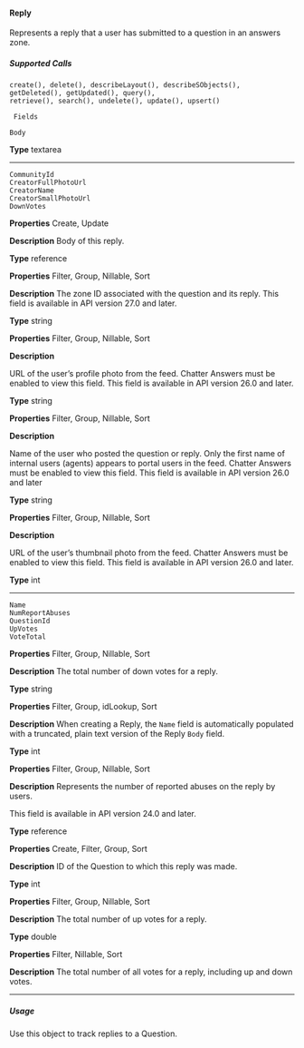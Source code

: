 #### Reply

Represents a reply that a user has submitted to a question in an answers zone.

##### Supported Calls
```
create(), delete(), describeLayout(), describeSObjects(), getDeleted(), getUpdated(), query(),
retrieve(), search(), undelete(), update(), upsert()

 Fields

```
```
Body

```

**Type**
textarea


-----

```
CommunityId
CreatorFullPhotoUrl
CreatorName
CreatorSmallPhotoUrl
DownVotes

```

**Properties**
Create, Update

**Description**
Body of this reply.

**Type**
reference

**Properties**
Filter, Group, Nillable, Sort

**Description**
The zone ID associated with the question and its reply. This field is available in API
version 27.0 and later.

**Type**
string

**Properties**
Filter, Group, Nillable, Sort

**Description**

URL of the user’s profile photo from the feed. Chatter Answers must be enabled to
view this field. This field is available in API version 26.0 and later.

**Type**
string

**Properties**
Filter, Group, Nillable, Sort

**Description**

Name of the user who posted the question or reply. Only the first name of internal
users (agents) appears to portal users in the feed. Chatter Answers must be enabled
to view this field. This field is available in API version 26.0 and later

**Type**
string

**Properties**
Filter, Group, Nillable, Sort

**Description**

URL of the user’s thumbnail photo from the feed. Chatter Answers must be enabled
to view this field. This field is available in API version 26.0 and later.

**Type**
int


-----

```
Name
NumReportAbuses
QuestionId
UpVotes
VoteTotal

```

**Properties**
Filter, Group, Nillable, Sort

**Description**
The total number of down votes for a reply.

**Type**
string

**Properties**
Filter, Group, idLookup, Sort

**Description**
When creating a Reply, the `Name` field is automatically populated with a truncated,
plain text version of the Reply `Body` field.

**Type**
int

**Properties**
Filter, Group, Nillable, Sort

**Description**
Represents the number of reported abuses on the reply by users.

This field is available in API version 24.0 and later.

**Type**
reference

**Properties**
Create, Filter, Group, Sort

**Description**
ID of the Question to which this reply was made.

**Type**
int

**Properties**
Filter, Group, Nillable, Sort

**Description**
The total number of up votes for a reply.

**Type**
double

**Properties**
Filter, Nillable, Sort

**Description**
The total number of all votes for a reply, including up and down votes.


-----

##### Usage

Use this object to track replies to a Question.
